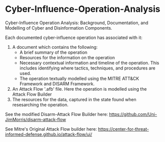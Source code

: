 # Cyber-Influence-Operation-Analysis
Cyber-Influence Operation Analysis: Background, Documentation, and Modelling of Cyber and Disinformation Components.

Each documented cyber-influence operation has associated with it:
  1. A document which contains the following:
     - A brief summary of the operation
     - Resources for the information on the operation
     - Necessary contextual information and timeline of the operation. This includes identifying where tactics, techniques, and procedures are used.
     - The operation textually modelled using the MITRE ATT&CK Framework and DISARM Framework.
  2. An Attack Flow '.afb' file. Here the operation is modelled using the Attack Flow Builder
  3. The resources for the data, captured in the state found when resesarching the operation.

See the modified Disarm-Attack Flow Builder here: https://github.com/Uni-JimMorris/disarm-attack-flow

See Mitre's Original Attack Flow builder here: https://center-for-threat-informed-defense.github.io/attack-flow/ui/
